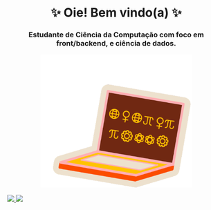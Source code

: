 <h1 align="center"> ✨ Oie! Bem vindo(a) ✨		</h1>
<h3 align="center">Estudante de Ciência da Computação com foco em front/backend, e ciência de dados.</h3>
<p align="center">
<img width="350px" src="https://github.com/kmilapl/kmilapl/blob/main/toreadme/womencoder.gif">
</p>

<div>
<a href="https://github.com/kmilapl">
<img height="180em" src="https://github-readme-stats.vercel.app/api/top-langs/?username=kmilapl&layout=compact&langs_count=7&theme=dracula"/>
<img height="180em" src="https://github-readme-stats.vercel.app/api?username=kmilapl&show_icons=true&theme=dracula&include_all_commits=true&count_private=true"/>
</div>
